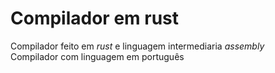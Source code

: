 # Compilador em rust
Compilador feito em _rust_ e linguagem intermediaria _assembly_ \
Compilador com linguagem em português
